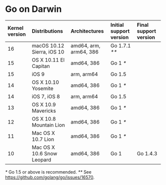 # Go on Darwin

| **Kernel version** | **Distributions**          | **Architectures**      | **Initial support version** | **Final support version** |
|:-------------------|:---------------------------|:-----------------------|:--------------|:---------|
| 16                 | macOS 10.12 Sierra, iOS 10 | amd64, arm, arm64, 386 | Go 1.7.1 _**_ |          |
| 15                 | OS X 10.11 El Capitan      | amd64, 386             | Go 1 _*_      |          |
| 15                 | iOS 9                      | arm, arm64             | Go 1.5        |          |
| 14                 | OS X 10.10 Yosemite        | amd64, 386             | Go 1 _*_      |          |
| 14                 | iOS 7, iOS 8               | arm, arm64             | Go 1.5        |          |
| 13                 | OS X 10.9 Mavericks        | amd64, 386             | Go 1 _*_      |          |
| 12                 | OS X 10.8 Mountain Lion    | amd64, 386             | Go 1 _*_      |          |
| 11                 | Mac OS X 10.7 Lion         | amd64, 386             | Go 1 _*_      |          |
| 10                 | Mac OS X 10.6 Snow Leopard | amd64, 386             | Go 1          | Go 1.4.3 |
_*_ Go 1.5 or above is recommended.
_**_ See https://github.com/golang/go/issues/16570.